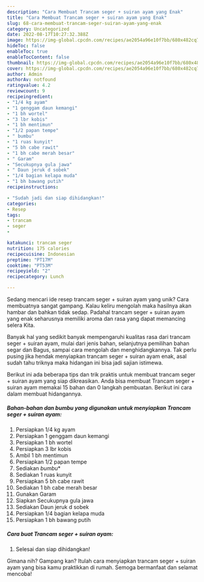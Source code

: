 ```yaml
---
description: "Cara Membuat Trancam seger + suiran ayam yang Enak"
title: "Cara Membuat Trancam seger + suiran ayam yang Enak"
slug: 68-cara-membuat-trancam-seger-suiran-ayam-yang-enak
category: Uncategorized
date: 2022-08-17T10:27:32.388Z
image: https://img-global.cpcdn.com/recipes/ae2054a96e10f7bb/680x482cq70/trancam-seger-suiran-ayam-foto-resep-utama.jpg
hideToc: false
enableToc: true
enableTocContent: false
thumbnail: https://img-global.cpcdn.com/recipes/ae2054a96e10f7bb/680x482cq70/trancam-seger-suiran-ayam-foto-resep-utama.jpg
cover: https://img-global.cpcdn.com/recipes/ae2054a96e10f7bb/680x482cq70/trancam-seger-suiran-ayam-foto-resep-utama.jpg
author: Admin
authorAv: notfound
ratingvalue: 4.2
reviewcount: 9
recipeingredient:
- "1/4 kg ayam"
- "1 genggam daun kemangi"
- "1 bh wortel"
- "3 lbr kobis"
- "1 bh mentimun"
- "1/2 papan tempe"
- " bumbu"
- "1 ruas kunyit"
- "5 bh cabe rawit"
- "1 bh cabe merah besar"
- " Garam"
- "Secukupnya gula jawa"
- " Daun jeruk d sobek"
- "1/4 bagian kelapa muda"
- "1 bh bawang putih"
recipeinstructions:

- "Sudah jadi dan siap dihidangkan!"
categories:
- Resep
tags:
- trancam
- seger
- 

katakunci: trancam seger  
nutrition: 175 calories
recipecuisine: Indonesian
preptime: "PT17M"
cooktime: "PT53M"
recipeyield: "2"
recipecategory: Lunch

---
```





Sedang mencari ide resep trancam seger + suiran ayam yang unik? Cara membuatnya sangat gampang. Kalau keliru mengolah maka hasilnya akan hambar dan bahkan tidak sedap. Padahal trancam seger + suiran ayam yang enak seharusnya memiliki aroma dan rasa yang dapat memancing selera Kita.





Banyak hal yang sedikit banyak mempengaruhi kualitas rasa dari trancam seger + suiran ayam, mulai dari jenis bahan, selanjutnya pemilihan bahan segar dan Bagus, sampai cara mengolah dan menghidangkannya. Tak perlu pusing jika hendak menyiapkan trancam seger + suiran ayam enak,      asal sudah tahu triknya maka hidangan ini bisa jadi sajian istimewa.





















Berikut ini ada beberapa tips dan trik praktis untuk membuat trancam seger + suiran ayam yang siap dikreasikan. Anda bisa membuat Trancam seger + suiran ayam memakai 15 bahan dan 0 langkah pembuatan. Berikut ini cara dalam membuat hidangannya.

<!--inarticleads1-->

##### Bahan-bahan dan bumbu yang digunakan untuk menyiapkan Trancam seger + suiran ayam:

1. Persiapkan 1/4 kg ayam
1. Persiapkan 1 genggam daun kemangi
1. Persiapkan 1 bh wortel
1. Persiapkan 3 lbr kobis
1. Ambil 1 bh mentimun
1. Persiapkan 1/2 papan tempe
1. Sediakan  *bumbu**
1. Sediakan 1 ruas kunyit
1. Persiapkan 5 bh cabe rawit
1. Sediakan 1 bh cabe merah besar
1. Gunakan  Garam
1. Siapkan Secukupnya gula jawa
1. Sediakan  Daun jeruk d sobek
1. Persiapkan 1/4 bagian kelapa muda
1. Persiapkan 1 bh bawang putih




<!--inarticleads2-->

##### Cara buat Trancam seger + suiran ayam:


1. Selesai dan siap dihidangkan!



Gimana nih? Gampang kan? Itulah cara menyiapkan trancam seger + suiran ayam yang bisa kamu praktikkan di rumah. Semoga bermanfaat dan selamat mencoba!
